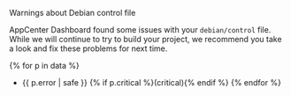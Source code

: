Warnings about Debian control file

AppCenter Dashboard found some issues with your `debian/control` file. While we will continue
to try to build your project, we recommend you take a look and fix these
problems for next time.

{% for p in data %}
- {{ p.error | safe }} {% if p.critical %}(critical){% endif %}
{% endfor %}
